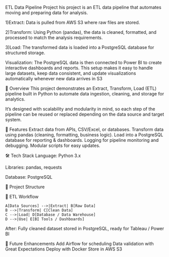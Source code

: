 ETL Data Pipeline Project
his project is an ETL data pipeline that automates moving and preparing data for analysis.

1)Extract: Data is pulled from AWS S3 where raw files are stored.

2)Transform: Using Python (pandas), the data is cleaned, formatted, and processed to match the analysis requirements.

3)Load: The transformed data is loaded into a PostgreSQL database for structured storage.

 Visualization: The PostgreSQL data is then connected to Power BI to create interactive dashboards and reports.
This setup makes it easy to handle large datasets, keep data consistent, and update visualizations automatically whenever new data arrives in S3

📌 Overview
This project demonstrates an Extract, Transform, Load (ETL) pipeline built in Python to automate data ingestion, cleaning, and storage for analytics.

It’s designed with scalability and modularity in mind, so each step of the pipeline can be reused or replaced depending on the data source and target system.

🚀 Features
Extract data from APIs, CSV/Excel, or databases.
Transform data using pandas (cleaning, formatting, business logic).
Load into a PostgreSQL database for reporting & dashboards.
Logging for pipeline monitoring and debugging.
Modular scripts for easy updates.

🛠 Tech Stack
Language: Python 3.x

Libraries: pandas, requests

Database: PostgreSQL


📂 Project Structure

🔄 ETL Workflow

    A[Data Sources] -->|Extract| B[Raw Data]
    B -->|Transform| C[Clean Data]
    C -->|Load| D[Database / Data Warehouse]
    D -->|Use| E[BI Tools / Dashboards]

After: Fully cleaned dataset stored in PostgreSQL, ready for Tableau / Power BI

🌟 Future Enhancements
Add Airflow for scheduling
Data validation with Great Expectations
Deploy with Docker
Store in AWS S3 


